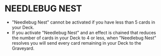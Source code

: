 
# NEEDLEBUG NEST

*   "Needlebug Nest" cannot be activated if you have less than 5 cards in your Deck.
*   If you activate "Needlebug Nest" and an effect is chained that reduces the number of cards in your Deck to 4 or less, when "Needlebug Nest" resolves you will send every card remaining in your Deck to the Graveyard.

  